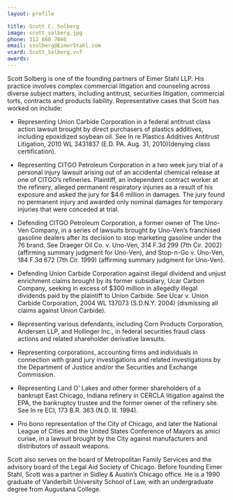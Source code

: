 ```yaml
---
layout: profile

title: Scott C. Solberg
image: scott_solberg.jpg
phone: 312 660 7666
email: ssolberg@EimerStahl.com
vcard: Scott_Solberg.vcf
awards:
---
```

Scott Solberg is one of the founding partners of Eimer Stahl LLP. His practice involves complex commercial litigation and counseling across diverse subject matters, including antitrust, securities litigation, commercial torts, contracts and products liability. Representative cases that Scott has worked on include:

* Representing Union Carbide Corporation in a federal antitrust class action lawsuit brought by direct purchasers of plastics additives, including epoxidized soybean oil.  See In re Plastics Additives Antitrust Litigation, 2010 WL 3431837 (E.D. PA. Aug. 31, 2010)(denying class certification).

* Representing CITGO Petroleum Corporation in a two week jury trial of a personal injury lawsuit arising out of an accidental chemical release at one of CITGO’s refineries.  Plaintiff, an independent contract worker at the refinery, alleged permanent respiratory injuries as a result of his exposure and asked the jury for $4.6 million in damages.  The jury found no permanent injury and awarded only nominal damages for temporary injuries that were conceded at trial.

* Defending CITGO Petroleum Corporation, a former owner of The Uno-Ven Company, in a series of lawsuits brought by Uno-Ven’s franchised gasoline dealers after its decision to stop marketing gasoline under the 76 brand. See Draeger Oil Co. v. Uno-Ven, 314 F.3d 299 (7th Cir. 2002) (affirming summary judgment for Uno-Ven), and Stop-n-Go v. Uno-Ven, 184 F.3d 672 (7th Cir. 1999) (affirming summary judgment for Uno-Ven).

* Defending Union Carbide Corporation against illegal dividend and unjust enrichment claims brought by its former subsidiary, Ucar Carbon Company, seeking in excess of $300 million in allegedly illegal dividends paid by the plaintiff to Union Carbide. See Ucar v. Union Carbide Corporation, 2004 WL 137073 (S.D.N.Y. 2004) (dismissing all claims against Union Carbide).

* Representing various defendants, including Corn Products Corporation, Andersen LLP, and Hollinger Inc., in federal securities fraud class actions and related shareholder derivative lawsuits.

* Representing corporations, accounting firms and individuals in connection with grand jury investigations and related investigations by the Department of Justice and/or the Securities and Exchange Commission.

* Representing Land O’ Lakes and other former shareholders of a bankrupt East Chicago, Indiana refinery in CERCLA litigation against the EPA, the bankruptcy trustee and the former owner of the refinery site. See In re ECI, 173 B.R. 363 (N.D. Ill. 1994).

* Pro bono representation of the City of Chicago, and later the National League of Cities and the United States Conference of Mayors as amici curiae, in a lawsuit brought by the City against manufacturers and distributors of assault weapons.

Scott also serves on the board of Metropolitan Family Services and the advisory board of the Legal Aid Society of Chicago. Before founding Eimer Stahl, Scott was a partner in Sidley & Austin’s Chicago office. He is a 1990 graduate of Vanderbilt University School of Law, with an undergraduate degree from Augustana College.

